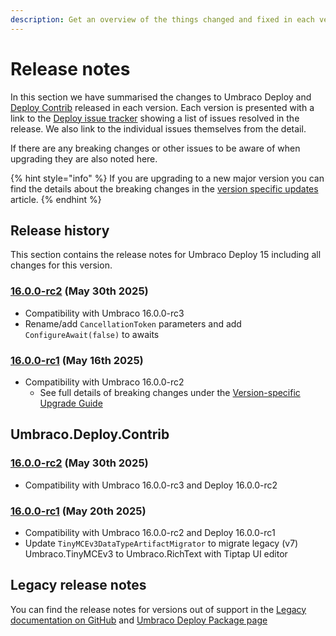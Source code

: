 ```yaml
---
description: Get an overview of the things changed and fixed in each version of Umbraco Deploy.
---
```


# Release notes

In this section we have summarised the changes to Umbraco Deploy and [Deploy Contrib](https://github.com/umbraco/Umbraco.Deploy.Contrib) released in each version. Each version is presented with a link to the [Deploy issue tracker](https://github.com/umbraco/Umbraco.Deploy.Issues/issues) showing a list of issues resolved in the release. We also link to the individual issues themselves from the detail.

If there are any breaking changes or other issues to be aware of when upgrading they are also noted here.

{% hint style="info" %}
If you are upgrading to a new major version you can find the details about the breaking changes in the [version specific updates](upgrades/version-specific.md) article.
{% endhint %}

## Release history

This section contains the release notes for Umbraco Deploy 15 including all changes for this version.

### [16.0.0-rc2](https://github.com/umbraco/Umbraco.Deploy.Issues/issues?q=is%3Aissue+is%3Aclosed+label%3Arelease%2F16.0.0) (May 30th 2025)

* Compatibility with Umbraco 16.0.0-rc3
* Rename/add `CancellationToken` parameters and add `ConfigureAwait(false)` to awaits

### [16.0.0-rc1](https://github.com/umbraco/Umbraco.Deploy.Issues/issues?q=is%3Aissue+is%3Aclosed+label%3Arelease%2F16.0.0) (May 16th 2025)

* Compatibility with Umbraco 16.0.0-rc2
  * See full details of breaking changes under the [Version-specific Upgrade Guide](upgrades/version-specific.md)

## Umbraco.Deploy.Contrib

### [16.0.0-rc2](https://github.com/umbraco/Umbraco.Deploy.Contrib/releases/tag/release-16.0.0-rc2) (May 30th 2025)

* Compatibility with Umbraco 16.0.0-rc3 and Deploy 16.0.0-rc2

### [16.0.0-rc1](https://github.com/umbraco/Umbraco.Deploy.Contrib/releases/tag/release-16.0.0-rc1) (May 20th 2025)

* Compatibility with Umbraco 16.0.0-rc2 and Deploy 16.0.0-rc1
* Update `TinyMCEv3DataTypeArtifactMigrator` to migrate legacy (v7) Umbraco.TinyMCEv3 to Umbraco.RichText with Tiptap UI editor

## Legacy release notes

You can find the release notes for versions out of support in the [Legacy documentation on GitHub](https://github.com/umbraco/UmbracoDocs/blob/umbraco-eol-versions/11/umbraco-deploy/release-notes.md) and [Umbraco Deploy Package page](https://our.umbraco.com/packages/developer-tools/umbraco-deploy/)
